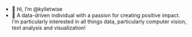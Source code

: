 - 👋 Hi, I’m @kylietwise
- 👀 A data-driven individual with a passion for creating positive impact. I’m particularly interested in all things data, particularly computer vision, text analysis and visualization!

<!---
kylietwise/kylietwise is a ✨ special ✨ repository because its `README.md` (this file) appears on your GitHub profile.
You can click the Preview link to take a look at your changes.
--->
